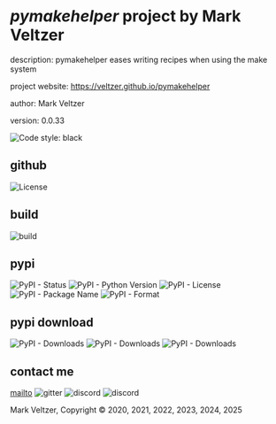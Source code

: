 # *pymakehelper* project by Mark Veltzer

description: pymakehelper eases writing recipes when using the make system

project website: https://veltzer.github.io/pymakehelper

author: Mark Veltzer

version: 0.0.33

![Code style: black](https://img.shields.io/badge/code%20style-black-000000.svg)

## github

![License](https://img.shields.io/github/license/veltzer/pymakehelper)

## build

![build](https://github.com/veltzer/pymakehelper/workflows/build/badge.svg)

## pypi

![PyPI - Status](https://img.shields.io/pypi/status/pymakehelper)
![PyPI - Python Version](https://img.shields.io/pypi/pyversions/pymakehelper)
![PyPI - License](https://img.shields.io/pypi/l/pymakehelper)
![PyPI - Package Name](https://img.shields.io/pypi/v/pymakehelper)
![PyPI - Format](https://img.shields.io/pypi/format/pymakehelper)

## pypi download

![PyPI - Downloads](https://img.shields.io/pypi/dd/pymakehelper)
![PyPI - Downloads](https://img.shields.io/pypi/dw/pymakehelper)
![PyPI - Downloads](https://img.shields.io/pypi/dm/pymakehelper)



## contact me
[mailto](mailto:mark.veltzer@gmail.com)
![gitter](https://img.shields.io/gitter/room/veltzer/mark.veltzer)
![discord](https://img.shields.io/discord/719336281624281119)
![discord](https://img.shields.io/discord/719336282194444302)

Mark Veltzer, Copyright © 2020, 2021, 2022, 2023, 2024, 2025
